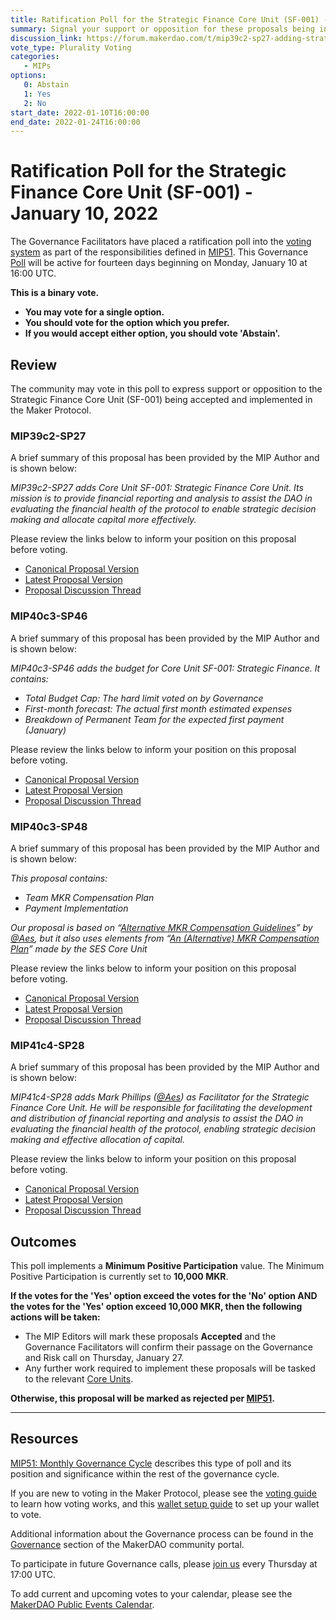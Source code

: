 ```yaml
---
title: Ratification Poll for the Strategic Finance Core Unit (SF-001) - January 10, 2022
summary: Signal your support or opposition for these proposals being included in this month's governance cycle.
discussion_link: https://forum.makerdao.com/t/mip39c2-sp27-adding-strategic-finance-core-unit/11938
vote_type: Plurality Voting
categories:
   - MIPs
options:
   0: Abstain
   1: Yes
   2: No
start_date: 2022-01-10T16:00:00
end_date: 2022-01-24T16:00:00
---
```

# Ratification Poll for the Strategic Finance Core Unit (SF-001) - January 10, 2022

The Governance Facilitators have placed a ratification poll into the [voting system](https://vote.makerdao.com/polling) as part of the responsibilities defined in [MIP51](https://mips.makerdao.com/mips/details/MIP51). This Governance [Poll](https://community-development.makerdao.com/en/learn/governance/on-chain-gov) will be active for fourteen days beginning on Monday, January 10 at 16:00 UTC.

**This is a binary vote.** 
- **You may vote for a single option.** 
- **You should vote for the option which you prefer.**
- **If you would accept either option, you should vote 'Abstain'.**

## Review

The community may vote in this poll to express support or opposition to the Strategic Finance Core Unit (SF-001) being accepted and implemented in the Maker Protocol.

### MIP39c2-SP27

A brief summary of this proposal has been provided by the MIP Author and is shown below:

*MIP39c2-SP27 adds Core Unit SF-001: Strategic Finance Core Unit. Its mission is to provide financial reporting and analysis to assist the DAO in evaluating the financial health of the protocol to enable strategic decision making and allocate capital more effectively.*

Please review the links below to inform your position on this proposal before voting.
* [Canonical Proposal Version](https://github.com/makerdao/mips/blob/76cd2acaa9c9fa5d55ce4a82eff54e6cb4bd9d7c/MIP39/MIP39c2-Subproposals/MIP39c2-SP27.md)
* [Latest Proposal Version](https://mips.makerdao.com/mips/details/MIP39c2SP27)
* [Proposal Discussion Thread](https://forum.makerdao.com/t/mip39c2-sp27-adding-strategic-finance-core-unit/11938)

### MIP40c3-SP46

A brief summary of this proposal has been provided by the MIP Author and is shown below:

*MIP40c3-SP46 adds the budget for Core Unit SF-001: Strategic Finance. It contains:*
- *Total Budget Cap: The hard limit voted on by Governance*
- *First-month forecast: The actual first month estimated expenses*
- *Breakdown of Permanent Team for the expected first payment (January)*


Please review the links below to inform your position on this proposal before voting.
* [Canonical Proposal Version](https://github.com/makerdao/mips/blob/76cd2acaa9c9fa5d55ce4a82eff54e6cb4bd9d7c/MIP40/MIP40c3-Subproposals/MIP40c3-SP46.md)
* [Latest Proposal Version](https://mips.makerdao.com/mips/details/MIP40c3SP46)
* [Proposal Discussion Thread](https://forum.makerdao.com/t/mip40c3-sp46-adding-strategic-finance-core-unit-budget-sf-001/11940)

### MIP40c3-SP48

A brief summary of this proposal has been provided by the MIP Author and is shown below:

*This proposal contains:*

- *Team MKR Compensation Plan*
- *Payment Implementation*

*Our proposal is based on “[Alternative MKR Compensation Guidelines](https://forum.makerdao.com/t/alternative-mkr-compensation-guidelines/9049)” by [@Aes](https://forum.makerdao.com/u/aes/summary), but it also uses elements from “[An (Alternative) MKR Compensation Plan](https://forum.makerdao.com/t/pre-mip-discussion-an-alternative-mkr-compensation-plan/8000)” made by the SES Core Unit*

Please review the links below to inform your position on this proposal before voting.
* [Canonical Proposal Version](https://github.com/makerdao/mips/blob/76cd2acaa9c9fa5d55ce4a82eff54e6cb4bd9d7c/MIP40/MIP40c3-Subproposals/MIP40c3-SP48.md)
* [Latest Proposal Version](https://mips.makerdao.com/mips/details/MIP40c3SP48)
* [Proposal Discussion Thread](https://forum.makerdao.com/t/mip40c3-sp48-strategic-finance-unit-mkr-compensation-sf-001/12060)

### MIP41c4-SP28

A brief summary of this proposal has been provided by the MIP Author and is shown below:

*MIP41c4-SP28 adds Mark Phillips ([@Aes](https://forum.makerdao.com/u/Aes)) as Facilitator for the Strategic Finance Core Unit. He will be responsible for facilitating the development and distribution of financial reporting and analysis to assist the DAO in evaluating the financial health of the protocol, enabling strategic decision making and effective allocation of capital.*

Please review the links below to inform your position on this proposal before voting.
* [Canonical Proposal Version](https://github.com/makerdao/mips/blob/76cd2acaa9c9fa5d55ce4a82eff54e6cb4bd9d7c/MIP41/MIP41c4-Subproposals/MIP41c4-SP28.md)
* [Latest Proposal Version](https://mips.makerdao.com/mips/details/MIP41c4SP28)
* [Proposal Discussion Thread](https://forum.makerdao.com/t/mip41c4-sp28-facilitator-onboarding-strategic-finance-sf-001/11939)


## Outcomes

This poll implements a **Minimum Positive Participation** value. The Minimum Positive Participation is currently set to **10,000 MKR**.

**If the votes for the 'Yes' option exceed the votes for the 'No' option AND the votes for the 'Yes' option exceed 10,000 MKR, then the following actions will be taken:**
* The MIP Editors will mark these proposals **Accepted** and the Governance Facilitators will confirm their passage on the Governance and Risk call on Thursday, January 27. 
* Any further work required to implement these proposals will be tasked to the relevant [Core Units](https://mips.makerdao.com/mips/details/MIP38#mip38c2-core-unit-state).

**Otherwise, this proposal will be marked as rejected per [MIP51](https://mips.makerdao.com/mips/details/MIP51#mip51c2-ratification-poll).**

---

## Resources

[MIP51: Monthly Governance Cycle](https://mips.makerdao.com/mips/details/MIP51) describes this type of poll and its position and significance within the rest of the governance cycle.

If you are new to voting in the Maker Protocol, please see the [voting guide](https://community-development.makerdao.com/en/learn/governance/how-voting-works/) to learn how voting works, and this [wallet setup guide](https://community-development.makerdao.com/en/learn/governance/voting-setup/) to set up your wallet to vote.

Additional information about the Governance process can be found in the [Governance](https://community-development.makerdao.com/en/learn/governance) section of the MakerDAO community portal.

To participate in future Governance calls, please [join us](https://github.com/makerdao/community/tree/master/governance/governance-and-risk-meetings) every Thursday at 17:00 UTC.

To add current and upcoming votes to your calendar, please see the [MakerDAO Public Events Calendar](https://calendar.google.com/calendar/embed?src=makerdao.com_3efhm2ghipksegl009ktniomdk%40group.calendar.google.com&ctz=UTC&mode=week&showCalendars=0&showPrint=0).

